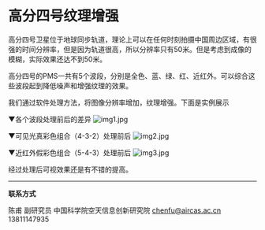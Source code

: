 # 高分四号纹理增强

高分四号卫星位于地球同步轨道，理论上可以在任何时刻拍摄中国周边区域，有很强的时间分辨率，但是因为轨道很高，所以分辨率只有50米。但是考虑到成像的模糊，实际效果还达不到50米。

高分四号的PMS一共有5个波段，分别是全色、蓝、绿、红、近红外。可以综合这些波段起到降低噪声和增强纹理的效果。

我们通过软件处理方法，将图像分辨率增加，纹理增强。下面是实例展示


▼各个波段处理前后的差异
![img1.jpg](https://s2.loli.net/2022/09/02/TrgsF4mHaOMxtJ8.jpg)


▼可见光真彩色组合（4-3-2）处理前后
![img2.jpg](https://s2.loli.net/2022/09/02/DeKoXslQJS9VrNR.jpg)


▼近红外假彩色组合（5-4-3）处理前后
![img3.jpg](https://s2.loli.net/2022/09/02/OEPzJ1ehHAXpnCN.jpg)



经过处理后可视效果还是有不错的提高。

---

**联系方式**

陈甫 副研究员
中国科学院空天信息创新研究院
chenfu@aircas.ac.cn
13811147935
